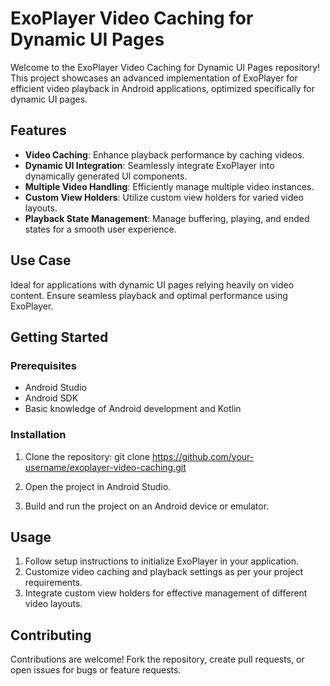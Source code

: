 # ExoPlayer Video Caching for Dynamic UI Pages

Welcome to the ExoPlayer Video Caching for Dynamic UI Pages repository! This project showcases an advanced implementation of ExoPlayer for efficient video playback in Android applications, optimized specifically for dynamic UI pages.

## Features

- **Video Caching**: Enhance playback performance by caching videos.
- **Dynamic UI Integration**: Seamlessly integrate ExoPlayer into dynamically generated UI components.
- **Multiple Video Handling**: Efficiently manage multiple video instances.
- **Custom View Holders**: Utilize custom view holders for varied video layouts.
- **Playback State Management**: Manage buffering, playing, and ended states for a smooth user experience.

## Use Case

Ideal for applications with dynamic UI pages relying heavily on video content. Ensure seamless playback and optimal performance using ExoPlayer.

## Getting Started

### Prerequisites

- Android Studio
- Android SDK
- Basic knowledge of Android development and Kotlin

### Installation

1. Clone the repository:
git clone https://github.com/your-username/exoplayer-video-caching.git

2. Open the project in Android Studio.
3. Build and run the project on an Android device or emulator.

## Usage

1. Follow setup instructions to initialize ExoPlayer in your application.
2. Customize video caching and playback settings as per your project requirements.
3. Integrate custom view holders for effective management of different video layouts.

## Contributing

Contributions are welcome! Fork the repository, create pull requests, or open issues for bugs or feature requests.
